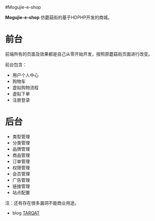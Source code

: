 #Mogujie-e-shop

**Mogujie-e-shop**
仿蘑菇街的基于HDPHP开发的商城。


#  前台
前端所有的页面及效果都是自己从零开始开发，按照原蘑菇街页面进行改变。

前台包含：
*  用户个人中心
*  购物车
*  虚拟购物流程
*  虚拟下单
*  注册登录

#  后台

*  类型管理
*  分类管理
*  品牌管理
*  商品管理
*  订单管理
*  权限管理
*  会员管理
*  广告管理
*  链接管理
*  站点配置

注：还有存在很多漏洞不能商业用途。


* blog <a href="http://www.tarqat.com" target="_blank">TARQAT</a>

